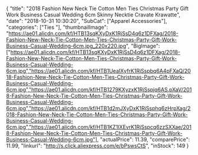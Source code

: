 {
	"title": "2018 Fashion New Neck Tie Cotton Men Ties Christmas Party Gift Work Business Casual Wedding 6cm Skinny Necktie Cravate Krawatte",
	"date": "2018-10-31 10:30:20",
	"SubCat": ["Apparel Accessories"],
	"categories": ["Ties "],
	"thumbnailImage": "https://ae01.alicdn.com/kf/HTB13sqKXyDxK1RjSsD4q6z1DFXag/2018-Fashion-New-Neck-Tie-Cotton-Men-Ties-Christmas-Party-Gift-Work-Business-Casual-Wedding-6cm.jpg_220x220.jpg",
	"BigImage": ["https://ae01.alicdn.com/kf/HTB13sqKXyDxK1RjSsD4q6z1DFXag/2018-Fashion-New-Neck-Tie-Cotton-Men-Ties-Christmas-Party-Gift-Work-Business-Casual-Wedding-6cm.jpg","https://ae01.alicdn.com/kf/HTB1UeaIXyfrK1RjSspbq6A4pFXaQ/2018-Fashion-New-Neck-Tie-Cotton-Men-Ties-Christmas-Party-Gift-Work-Business-Casual-Wedding-6cm.jpg","https://ae01.alicdn.com/kf/HTB1279KXyzxK1RjSspjq6AS.pXaV/2018-Fashion-New-Neck-Tie-Cotton-Men-Ties-Christmas-Party-Gift-Work-Business-Casual-Wedding-6cm.jpg","https://ae01.alicdn.com/kf/HTB1d2mJXyDxK1RjSsphq6zHrpXag/2018-Fashion-New-Neck-Tie-Cotton-Men-Ties-Christmas-Party-Gift-Work-Business-Casual-Wedding-6cm.jpg","https://ae01.alicdn.com/kf/HTB1KZ1IXEvrK1RjSspcq6zzSXXae/2018-Fashion-New-Neck-Tie-Cotton-Men-Ties-Christmas-Party-Gift-Work-Business-Casual-Wedding-6cm.jpg"],
	"actualPrice": 11.39,
	"comparePrice": 11.99,
	"linkurl": "http://s.click.aliexpress.com/e/bPswsCtS",
	"inStock": 149
}
